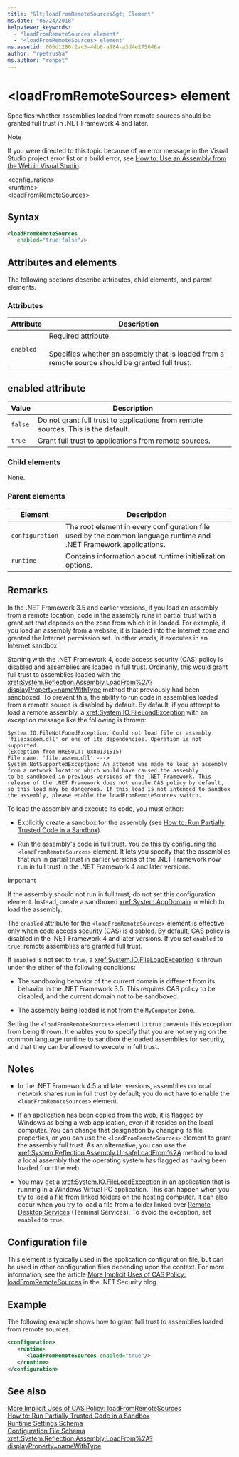 ```yaml
---
title: "&lt;loadFromRemoteSources&gt; Element"
ms.date: "05/24/2018"
helpviewer_keywords: 
  - "loadFromRemoteSources element"
  - "<loadFromRemoteSources> element"
ms.assetid: 006d1280-2ac3-4db6-a984-a3d4e275046a
author: "rpetrusha"
ms.author: "ronpet"
---
```

# &lt;loadFromRemoteSources&gt; element
Specifies whether assemblies loaded from remote sources should be granted full trust in .NET Framework 4 and later.
  
> [!NOTE]
>  If you were directed to this topic because of an error message in the Visual Studio project error list or a build error, see [How to: Use an Assembly from the Web in Visual Studio](https://msdn.microsoft.com/library/d8635b63-89a0-41aa-90f4-f351b2111070).  
  
 \<configuration>  
\<runtime>  
\<loadFromRemoteSources>  
  
## Syntax  
  
```xml  
<loadFromRemoteSources    
   enabled="true|false"/>  
```  
  
## Attributes and elements
 The following sections describe attributes, child elements, and parent elements.  
  
### Attributes  
  
|Attribute|Description|  
|---------------|-----------------|  
|`enabled`|Required attribute.<br /><br /> Specifies whether an assembly that is loaded from a remote source should be granted full trust.|  
  
## enabled attribute  
  
|Value|Description|  
|-----------|-----------------|  
|`false`|Do not grant full trust to applications from remote sources. This is the default.|  
|`true`|Grant full trust to applications from remote sources.|  
  
### Child elements  
 None.  
  
### Parent elements  
  
|Element|Description|  
|-------------|-----------------|  
|`configuration`|The root element in every configuration file used by the common language runtime and .NET Framework applications.|  
|`runtime`|Contains information about runtime initialization options.|  
  
## Remarks

In the .NET Framework 3.5 and earlier versions, if you load an assembly from a remote location, code in the assembly runs in partial trust with a grant set that depends on the zone from which it is loaded. For example, if you load an assembly from a website, it is loaded into the Internet zone and granted the Internet permission set. In other words, it executes in an Internet sandbox.

Starting with the .NET Framework 4, code access security (CAS) policy is disabled and assemblies are loaded in full trust. Ordinarily, this would grant full trust to assemblies loaded with the <xref:System.Reflection.Assembly.LoadFrom%2A?displayProperty=nameWithType> method that previously had been sandboxed. To prevent this, the ability to run code in assemblies loaded from a remote source is disabled by default. By default, if you attempt to load a remote assembly, a <xref:System.IO.FileLoadException> with an exception message like the following is thrown:

```text
System.IO.FileNotFoundException: Could not load file or assembly 'file:assem.dll' or one of its dependencies. Operation is not supported. 
(Exception from HRESULT: 0x80131515)
File name: 'file:assem.dll' ---> 
System.NotSupportedException: An attempt was made to load an assembly from a network location which would have caused the assembly 
to be sandboxed in previous versions of the .NET Framework. This release of the .NET Framework does not enable CAS policy by default, 
so this load may be dangerous. If this load is not intended to sandbox the assembly, please enable the loadFromRemoteSources switch. 
```

To load the assembly and execute its code, you must either:

- Explicitly create a sandbox for the assembly (see [How to: Run Partially Trusted Code in a Sandbox](../../../../../docs/framework/misc/how-to-run-partially-trusted-code-in-a-sandbox.md)).

- Run the assembly's code in full trust. You do this by configuring the `<loadFromRemoteSources>` element. It lets you specify that the assemblies that run in partial trust in earlier versions of the .NET Framework now run in full trust in the .NET Framework 4 and later versions.

> [!IMPORTANT]
> If the assembly should not run in full trust, do not set this configuration element. Instead, create a sandboxed <xref:System.AppDomain> in which to load the assembly.

The `enabled` attribute for the `<loadFromRemoteSources>` element is effective only when code access security (CAS) is disabled. By default, CAS policy is disabled in the .NET Framework 4 and later versions. If you set `enabled` to `true`, remote assemblies are granted full trust.

If `enabled` is not set to `true`, a <xref:System.IO.FileLoadException> is thrown under the either of the following conditions:

- The sandboxing behavior of the current domain is different from its behavior in the .NET Framework 3.5. This requires CAS policy to be disabled, and the current domain not to be sandboxed.

- The assembly being loaded is not from the `MyComputer` zone.

Setting the `<loadFromRemoteSources>` element to `true` prevents this exception from being thrown. It enables you to specify that you are not relying on the common language runtime to sandbox the loaded assemblies for security, and that they can be allowed to execute in full trust.

## Notes

- In the .NET Framework 4.5 and later versions, assemblies on local network shares run in full trust by default; you do not have to enable the `<loadFromRemoteSources>` element.

- If an application has been copied from the web, it is flagged by Windows as being a web application, even if it resides on the local computer. You can change that designation by changing its file properties, or you can use the `<loadFromRemoteSources>` element to grant the assembly full trust. As an alternative, you can use the <xref:System.Reflection.Assembly.UnsafeLoadFrom%2A> method to load a local assembly that the operating system has flagged as having been loaded from the web.

- You may get a <xref:System.IO.FileLoadException> in an application that is running in a Windows Virtual PC application. This can happen when you try to load a file from linked folders on the hosting computer. It can also occur when you try to load a file from a folder linked over [Remote Desktop Services](https://go.microsoft.com/fwlink/?LinkId=182775) (Terminal Services). To avoid the exception, set `enabled` to `true`.

## Configuration file

This element is typically used in the application configuration file, but can be used in other configuration files depending upon the context. For more information, see the article [More Implicit Uses of CAS Policy: loadFromRemoteSources](https://go.microsoft.com/fwlink/p/?LinkId=266839) in the .NET Security blog.  

## Example

The following example shows how to grant full trust to assemblies loaded from remote sources.

```xml
<configuration>  
   <runtime>  
      <loadFromRemoteSources enabled="true"/>  
   </runtime>  
</configuration>  
```

## See also

[More Implicit Uses of CAS Policy: loadFromRemoteSources](https://go.microsoft.com/fwlink/p/?LinkId=266839)  
[How to: Run Partially Trusted Code in a Sandbox](../../../../../docs/framework/misc/how-to-run-partially-trusted-code-in-a-sandbox.md)  
[Runtime Settings Schema](../../../../../docs/framework/configure-apps/file-schema/runtime/index.md)  
[Configuration File Schema](../../../../../docs/framework/configure-apps/file-schema/index.md)  
<xref:System.Reflection.Assembly.LoadFrom%2A?displayProperty=nameWithType>  
